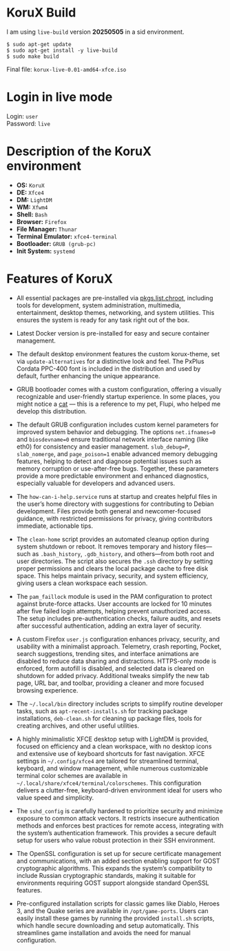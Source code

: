 # KoruX Build

I am using `live-build` version **20250505** in a sid environment.

```
$ sudo apt-get update
$ sudo apt-get install -y live-build
$ sudo make build
```

Final file: `korux-live-0.01-amd64-xfce.iso`

# Login in live mode

Login: `user`</br>
Password: `live`

# Description of the KoruX environment

- <strong>OS:</strong> ```KoruX```
- <strong>DE:</strong> ```Xfce4```
- <strong>DM:</strong> ```LightDM```
- <strong>WM:</strong> ```Xfwm4```
- <strong>Shell:</strong> ```Bash```
- <strong>Browser:</strong> ```Firefox```
- <strong>File Manager:</strong> ```Thunar```
- <strong>Terminal Emulator:</strong> ```xfce4-terminal```
- <strong>Bootloader:</strong> ```GRUB (grub-pc)```
- <strong>Init System:</strong> ```systemd```

# Features of KoruX

* All essential packages are pre-installed via
  [pkgs.list.chroot](https://github.com/KoruX-GNU-Linux/KoruX/blob/master/config/package-lists/pkgs.list.chroot),
  including tools for development, system administration, multimedia,
  entertainment, desktop themes, networking, and system utilities. This ensures
  the system is ready for any task right out of the box.

* Latest Docker version is pre-installed for easy and secure container
  management.

* The default desktop environment features the custom korux-theme, set via
  `update-alternatives` for a distinctive look and feel. The PxPlus Cordata PPC-400
  font is included in the distribution and used by default, further enhancing the
  unique appearance.

* GRUB bootloader comes with a custom configuration, offering a visually
  recognizable and user-friendly startup experience. In some places, you might
  notice a [cat](https://github.com/KoruX-GNU-Linux/KoruX/blob/master/flupi.jpg)
  — this is a reference to my pet, Flupi, who helped me develop this distribution.

* The default GRUB configuration includes custom kernel parameters for
  improved system behavior and debugging. The options `net.ifnames=0` and
  `biosdevname=0` ensure traditional network interface naming (like eth0) for
  consistency and easier management. `slub_debug=P`, `slab_nomerge`, and
  `page_poison=1` enable advanced memory debugging features, helping to detect and
  diagnose potential issues such as memory corruption or use-after-free bugs.
  Together, these parameters provide a more predictable environment and enhanced
  diagnostics, especially valuable for developers and advanced users.

* The `how-can-i-help.service` runs at startup and creates helpful files in the
  user’s home directory with suggestions for contributing to Debian development.
  Files provide both general and newcomer-focused guidance, with restricted
  permissions for privacy, giving contributors immediate, actionable tips.

* The `clean-home` script provides an automated cleanup option during system
  shutdown or reboot. It removes temporary and history files—such as
  `.bash_history`, `.gdb_history`, and others—from both root and user directories.
  The script also secures the `.ssh` directory by setting proper permissions and
  clears the local package cache to free disk space. This helps maintain privacy,
  security, and system efficiency, giving users a clean workspace each session.

* The `pam_faillock` module is used in the PAM configuration to protect against
  brute-force attacks. User accounts are locked for 10 minutes after five failed
  login attempts, helping prevent unauthorized access. The setup includes
  pre-authentication checks, failure audits, and resets after successful
  authentication, adding an extra layer of security.

* A custom Firefox `user.js` configuration enhances privacy, security, and
  usability with a minimalist approach. Telemetry, crash reporting, Pocket,
  search suggestions, trending sites, and interface animations are disabled to
  reduce data sharing and distractions. HTTPS-only mode is enforced, form autofill
  is disabled, and selected data is cleared on shutdown for added privacy.
  Additional tweaks simplify the new tab page, URL bar, and toolbar, providing a
  cleaner and more focused browsing experience.

* The `~/.local/bin` directory includes scripts to simplify routine developer
  tasks, such as `apt-recent-installs.sh` for tracking package installations,
  `deb-clean.sh` for cleaning up package files, tools for creating archives, and
  other useful utilities.

* A highly minimalistic XFCE desktop setup with LightDM is provided, focused on
  efficiency and a clean workspace, with no desktop icons and extensive use of
  keyboard shortcuts for fast navigation. XFCE settings in `~/.config/xfce4` are
  tailored for streamlined terminal, keyboard, and window management, while
  numerous customizable terminal color schemes are available in
  `~/.local/share/xfce4/terminal/colorschemes`. This configuration delivers a
  clutter-free, keyboard-driven environment ideal for users who value speed and
  simplicity.

* The `sshd_config` is carefully hardened to prioritize security and minimize
  exposure to common attack vectors. It restricts insecure authentication methods
  and enforces best practices for remote access, integrating with the system’s
  authentication framework. This provides a secure default setup for users who
  value robust protection in their SSH environment.

* The OpenSSL configuration is set up for secure certificate management and
  communications, with an added section enabling support for GOST cryptographic
  algorithms. This expands the system’s compatibility to include Russian
  cryptographic standards, making it suitable for environments requiring GOST
  support alongside standard OpenSSL features.

* Pre-configured installation scripts for classic games like Diablo, Heroes 3, and
  the Quake series are available in `/opt/game-ports`. Users can easily install
  these games by running the provided `install.sh` scripts, which handle secure
  downloading and setup automatically. This streamlines game installation and
  avoids the need for manual configuration.

